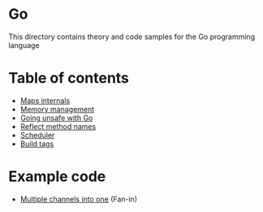# Go

This directory contains theory and code samples for the Go programming language

# Table of contents

- [Maps internals](./maps-internals/README.md)
- [Memory management](./memory-management/README.md)
- [Going unsafe with Go](./going-unsafe/README.md)
- [Reflect method names](./reflect-method-names/README.md)
- [Scheduler](./scheduler/README.md)
- [Build tags](./build-tags/README.md)

# Example code

- [Multiple channels into one](./go-chans-to-chan) (Fan-in)

